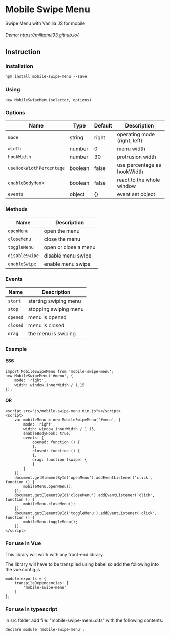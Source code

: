 # Mobile Swipe Menu
Swipe Menu with Vanilla JS for mobile
###### Demo: https://milkamil93.github.io/


## Instruction

### Installation
```
npm install mobile-swipe-menu --save
```

### Using
```
new MobileSwipeMenu(selector, options)
```

### Options
| Name                     | Type      | Default   | Description                   |
| ---                      | ---       | ---       | ---                           |
| `mode`                   | string    | right     | operating mode (right, left)  |
| `width`                  | number    | 0         | menu width                    |
| `hookWidth`              | number    | 30        | protrusion width              |
| `useHookWidthPercentage` | boolean   | false     | use percentage as hookWidth   |
| `enableBodyHook`         | boolean   | false     | react to the whole window     |
| `events`                 | object    | {}        | event set object              |

### Methods
| Name              | Description           |
| ---               | ---                   |
| `openMenu`        | open the menu         |
| `closeMenu`       | close the menu        |
| `toggleMenu`      | open or close a menu  |
| `disableSwipe`    | disable menu swipe    |
| `enableSwipe`     | enable menu swipe     |

### Events
| Name              | Description           |
| ---               | ---                   |
| `start`           | starting swiping menu |
| `stop`            | stopping swiping menu  |
| `opened`          | menu is opened        |
| `closed`          | menu is closed        |
| `drag`            | the menu is swiping   |


### Example

#### ES6
```
import MobileSwipeMenu from 'mobile-swipe-menu';
new MobileSwipeMenu('#menu', {
    mode: 'right',
    width: window.innerWidth / 1.15
});
```

#### OR
```
<script src="js/mobile-swipe-menu.min.js"></script>
<script>
    var mobileMenu = new MobileSwipeMenu('#menu', {
        mode: 'right',
        width: window.innerWidth / 1.15,
        enableBodyHook: true,
        events: {
            opened: function () {
            },
            closed: function () {
            },
            drag: function (swipe) {
            }
        }
    });
    document.getElementById('openMenu').addEventListener('click', function () {
        mobileMenu.openMenu();
    });
    document.getElementById('closeMenu').addEventListener('click', function () {
        mobileMenu.closeMenu();
    });
    document.getElementById('toggleMenu').addEventListener('click', function () {
        mobileMenu.toggleMenu();
    });
</script>
```

### For use in Vue
This library will work with any front-end library.

The library will have to be transpiled using babel so add the following into the vue.config.js

```
module.exports = {
	transpileDependencies: [
		'mobile-swipe-menu'
	]
};
```

### For use in typescript 
in src folder add file: "mobile-swipe-menu.d.ts" with the following contents:

`declare module 'mobile-swipe-menu';`
